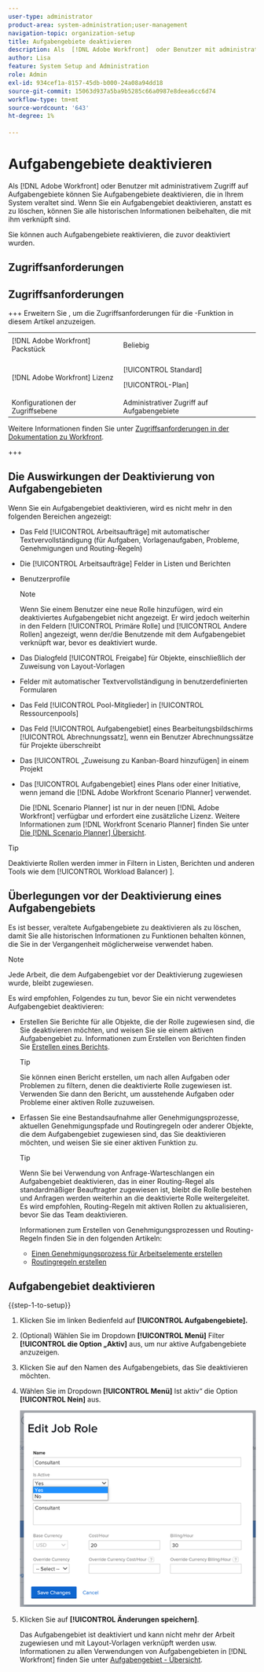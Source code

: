 ```yaml
---
user-type: administrator
product-area: system-administration;user-management
navigation-topic: organization-setup
title: Aufgabengebiete deaktivieren
description: Als  [!DNL Adobe Workfront]  oder Benutzer mit administrativem Zugriff auf Aufgabengebiete können Sie Aufgabengebiete deaktivieren, die in Ihrem System veraltet sind. Wenn Sie ein Aufgabengebiet deaktivieren, anstatt es zu löschen, können Sie alle historischen Informationen beibehalten, die mit ihm verknüpft sind.
author: Lisa
feature: System Setup and Administration
role: Admin
exl-id: 934cef1a-8157-45db-b000-24a08a94dd18
source-git-commit: 15063d937a5ba9b5285c66a0987e8deea6cc6d74
workflow-type: tm+mt
source-wordcount: '643'
ht-degree: 1%

---
```


# Aufgabengebiete deaktivieren

Als [!DNL Adobe Workfront] oder Benutzer mit administrativem Zugriff auf Aufgabengebiete können Sie Aufgabengebiete deaktivieren, die in Ihrem System veraltet sind. Wenn Sie ein Aufgabengebiet deaktivieren, anstatt es zu löschen, können Sie alle historischen Informationen beibehalten, die mit ihm verknüpft sind.

Sie können auch Aufgabengebiete reaktivieren, die zuvor deaktiviert wurden.

## Zugriffsanforderungen

## Zugriffsanforderungen

+++ Erweitern Sie , um die Zugriffsanforderungen für die -Funktion in diesem Artikel anzuzeigen.

<table style="table-layout:auto"> 
 <col> 
 <col> 
 <tbody> 
  <tr> 
   <td>[!DNL Adobe Workfront] Packstück</td> 
   <td><p>Beliebig</p></td> 
  </tr> 
  <tr> 
   <td>[!DNL Adobe Workfront] Lizenz</td> 
   <td><p>[!UICONTROL Standard]</p>
       <p>[!UICONTROL-Plan]</p></td>
  </tr> 
  <tr> 
   <td>Konfigurationen der Zugriffsebene</td> 
   <td>Administrativer Zugriff auf Aufgabengebiete</td>
  </tr> 
 </tbody> 
</table>

Weitere Informationen finden Sie unter [Zugriffsanforderungen in der Dokumentation zu Workfront](/help/quicksilver/administration-and-setup/add-users/access-levels-and-object-permissions/access-level-requirements-in-documentation.md).

+++

## Die Auswirkungen der Deaktivierung von Aufgabengebieten

Wenn Sie ein Aufgabengebiet deaktivieren, wird es nicht mehr in den folgenden Bereichen angezeigt:

* Das Feld [!UICONTROL Arbeitsaufträge] mit automatischer Textvervollständigung (für Aufgaben, Vorlagenaufgaben, Probleme, Genehmigungen und Routing-Regeln)
* Die [!UICONTROL Arbeitsaufträge] Felder in Listen und Berichten
* Benutzerprofile

  >[!NOTE]
  >
  >Wenn Sie einem Benutzer eine neue Rolle hinzufügen, wird ein deaktiviertes Aufgabengebiet nicht angezeigt. Er wird jedoch weiterhin in den Feldern [!UICONTROL Primäre Rolle] und [!UICONTROL Andere Rollen] angezeigt, wenn der/die Benutzende mit dem Aufgabengebiet verknüpft war, bevor es deaktiviert wurde.

* Das Dialogfeld [!UICONTROL Freigabe] für Objekte, einschließlich der Zuweisung von Layout-Vorlagen
* Felder mit automatischer Textvervollständigung in benutzerdefinierten Formularen
* Das Feld [!UICONTROL Pool-Mitglieder] in [!UICONTROL Ressourcenpools]
* Das Feld [!UICONTROL Aufgabengebiet] eines Bearbeitungsbildschirms [!UICONTROL Abrechnungssatz], wenn ein Benutzer Abrechnungssätze für Projekte überschreibt
* Das [!UICONTROL  „Zuweisung zu Kanban-Board hinzufügen] in einem Projekt
* Das [!UICONTROL Aufgabengebiet] eines Plans oder einer Initiative, wenn jemand die [!DNL Adobe Workfront Scenario Planner] verwendet.

  Die [!DNL Scenario Planner] ist nur in der neuen [!DNL Adobe Workfront] verfügbar und erfordert eine zusätzliche Lizenz. Weitere Informationen zum [!DNL Workfront Scenario Planner] finden Sie unter [Die [!DNL Scenario Planner] Übersicht](../../../scenario-planner/scenario-planner-overview.md).

>[!TIP]
>
>Deaktivierte Rollen werden immer in Filtern in Listen, Berichten und anderen Tools wie dem [!UICONTROL Workload Balancer) ].

## Überlegungen vor der Deaktivierung eines Aufgabengebiets

Es ist besser, veraltete Aufgabengebiete zu deaktivieren als zu löschen, damit Sie alle historischen Informationen zu Funktionen behalten können, die Sie in der Vergangenheit möglicherweise verwendet haben.

>[!NOTE]
>
>Jede Arbeit, die dem Aufgabengebiet vor der Deaktivierung zugewiesen wurde, bleibt zugewiesen.

Es wird empfohlen, Folgendes zu tun, bevor Sie ein nicht verwendetes Aufgabengebiet deaktivieren:

* Erstellen Sie Berichte für alle Objekte, die der Rolle zugewiesen sind, die Sie deaktivieren möchten, und weisen Sie sie einem aktiven Aufgabengebiet zu. Informationen zum Erstellen von Berichten finden Sie [Erstellen eines Berichts](../../../reports-and-dashboards/reports/creating-and-managing-reports/create-report.md).

  >[!TIP]
  >
  >Sie können einen Bericht erstellen, um nach allen Aufgaben oder Problemen zu filtern, denen die deaktivierte Rolle zugewiesen ist. Verwenden Sie dann den Bericht, um ausstehende Aufgaben oder Probleme einer aktiven Rolle zuzuweisen.

* Erfassen Sie eine Bestandsaufnahme aller Genehmigungsprozesse, aktuellen Genehmigungspfade und Routingregeln oder anderer Objekte, die dem Aufgabengebiet zugewiesen sind, das Sie deaktivieren möchten, und weisen Sie sie einer aktiven Funktion zu.

  >[!TIP]
  >
  >Wenn Sie bei Verwendung von Anfrage-Warteschlangen ein Aufgabengebiet deaktivieren, das in einer Routing-Regel als standardmäßiger Beauftragter zugewiesen ist, bleibt die Rolle bestehen und Anfragen werden weiterhin an die deaktivierte Rolle weitergeleitet. Es wird empfohlen, Routing-Regeln mit aktiven Rollen zu aktualisieren, bevor Sie das Team deaktivieren.

  Informationen zum Erstellen von Genehmigungsprozessen und Routing-Regeln finden Sie in den folgenden Artikeln:

   * [Einen Genehmigungsprozess für Arbeitselemente erstellen](../../../administration-and-setup/customize-workfront/configure-approval-milestone-processes/create-approval-processes.md)
   * [Routingregeln erstellen](../../../manage-work/requests/create-and-manage-request-queues/create-routing-rules.md)

## Aufgabengebiet deaktivieren

{{step-1-to-setup}}

1. Klicken Sie im linken Bedienfeld auf &#x200B;**[!UICONTROL Aufgabengebiete].**
1. (Optional) Wählen Sie im Dropdown **[!UICONTROL Menü]** Filter **[!UICONTROL die Option „Aktiv]** aus, um nur aktive Aufgabengebiete anzuzeigen.
1. Klicken Sie auf den Namen des Aufgabengebiets, das Sie deaktivieren möchten.
1. Wählen Sie im Dropdown **[!UICONTROL Menü]** Ist aktiv“ die Option **[!UICONTROL Nein]** aus.

   ![Aufgabengebiet deaktivieren](assets/deactivate-job-role-edit-role-box-nwe.png)

1. Klicken Sie auf **[!UICONTROL Änderungen speichern]**.

   Das Aufgabengebiet ist deaktiviert und kann nicht mehr der Arbeit zugewiesen und mit Layout-Vorlagen verknüpft werden usw. Informationen zu allen Verwendungen von Aufgabengebieten in [!DNL Workfront] finden Sie unter [Aufgabengebiet - Übersicht](../../../administration-and-setup/set-up-workfront/organizational-setup/job-role-overview.md).
